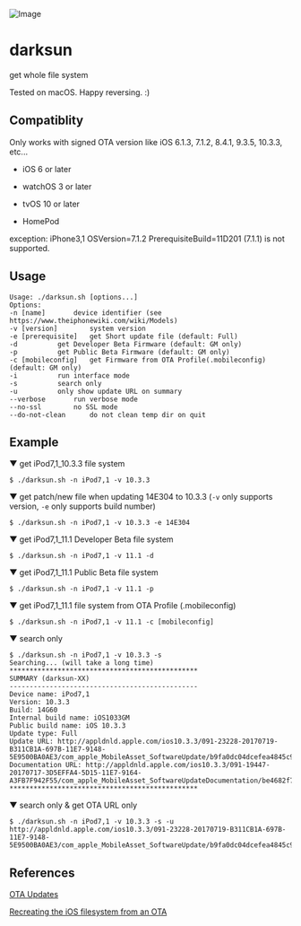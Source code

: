 ![Image](https://farm5.staticflickr.com/4212/35116006470_677981dc18_b.jpg)

# darksun

get whole file system

Tested on macOS. Happy reversing. :)

## Compatiblity

Only works with signed OTA version like iOS 6.1.3, 7.1.2, 8.4.1, 9.3.5, 10.3.3, etc...

- iOS 6 or later

- watchOS 3 or later

- tvOS 10 or later

- HomePod

exception: iPhone3,1 OSVersion=7.1.2 PrerequisiteBuild=11D201 (7.1.1) is not supported.

## Usage

	Usage: ./darksun.sh [options...]
	Options:
	-n [name]		device identifier (see https://www.theiphonewiki.com/wiki/Models)
	-v [version]		system version
	-e [prerequisite]	get Short update file (default: Full)
	-d			get Developer Beta Firmware (default: GM only)
	-p			get Public Beta Firmware (default: GM only)
	-c [mobileconfig]	get Firmware from OTA Profile(.mobileconfig) (default: GM only)
	-i			run interface mode
	-s			search only
	-u			only show update URL on summary
	--verbose		run verbose mode
	--no-ssl		no SSL mode
	--do-not-clean		do not clean temp dir on quit

## Example

▼ get iPod7,1_10.3.3 file system

	$ ./darksun.sh -n iPod7,1 -v 10.3.3

▼ get patch/new file when updating 14E304 to 10.3.3 (`-v` only supports version, `-e` only supports build number)

	$ ./darksun.sh -n iPod7,1 -v 10.3.3 -e 14E304

▼ get iPod7,1_11.1 Developer Beta file system

	$ ./darksun.sh -n iPod7,1 -v 11.1 -d

▼ get iPod7,1_11.1 Public Beta file system

	$ ./darksun.sh -n iPod7,1 -v 11.1 -p

▼ get iPod7,1_11.1 file system from OTA Profile (.mobileconfig)

	$ ./darksun.sh -n iPod7,1 -v 11.1 -c [mobileconfig]

▼ search only
	
	$ ./darksun.sh -n iPod7,1 -v 10.3.3 -s
	Searching... (will take a long time)
	***********************************************
	SUMMARY (darksun-XX)
	-----------------------------------------------
	Device name: iPod7,1
	Version: 10.3.3
	Build: 14G60
	Internal build name: iOS1033GM
	Public build name: iOS 10.3.3
	Update type: Full
	Update URL: http://appldnld.apple.com/ios10.3.3/091-23228-20170719-B311CB1A-697B-11E7-9148-5E9500BA0AE3/com_apple_MobileAsset_SoftwareUpdate/b9fa0dc04dcefea4845c9ceeb2e7e80efc9e9ee6.zip
	Documentation URL: http://appldnld.apple.com/ios10.3.3/091-19447-20170717-3D5EFFA4-5D15-11E7-9164-A3FB7F942F55/com_apple_MobileAsset_SoftwareUpdateDocumentation/be4682f7d73df18e439955e0f128a3b5b81dbe14.zip
	***********************************************

▼ search only & get OTA URL only

	$ ./darksun.sh -n iPod7,1 -v 10.3.3 -s -u
	http://appldnld.apple.com/ios10.3.3/091-23228-20170719-B311CB1A-697B-11E7-9148-5E9500BA0AE3/com_apple_MobileAsset_SoftwareUpdate/b9fa0dc04dcefea4845c9ceeb2e7e80efc9e9ee6.zip

## References

[OTA Updates](https://www.theiphonewiki.com/wiki/OTA_Updates)

[Recreating the iOS filesystem from an OTA](http://newosxbook.com/articles/OTA3.html)
